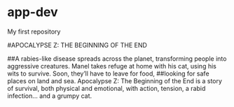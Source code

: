 # app-dev
My first repository

#APOCALYPSE Z: THE BEGINNING OF THE END

##A rabies-like disease spreads across the planet, transforming people into aggressive creatures. Manel takes refuge at home with his cat, using his wits to survive. Soon, they’ll have to leave for food, ##looking for safe places on land and sea. Apocalypse Z: The Beginning of the End is a story of survival, both physical and emotional, with action, tension, a rabid infection... and a grumpy cat.
